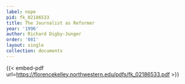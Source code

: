 ```yaml
---
label: nope
pid: fk_02186533
title: The Journalist as Reformer
year: '1996'
author: Richard Digby-Junger
order: '081'
layout: single
collection: documents
---
```



{{< embed-pdf url=https://florencekelley.northwestern.edu/pdfs/fk_02186533.pdf >}}